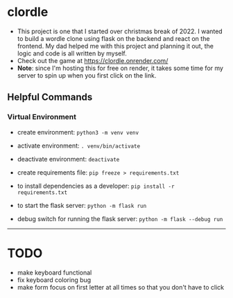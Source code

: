 # clordle

* This project is one that I started over christmas break of 2022. I wanted to build a wordle clone using flask on the backend and react on the frontend. My dad helped me with this project and planning it out, the logic and code is all written by myself.
* Check out the game at https://clordle.onrender.com/
* **Note**: since I'm hosting this for free on render, it takes some time for my server to spin up when you first click on the link.


## Helpful Commands

### Virtual Environment

* create environment: `python3 -m venv venv`

* activate environment: `. venv/bin/activate`

* deactivate environment: `deactivate`

* create requirements file: `pip freeze > requirements.txt`

* to install dependencies as a developer: `pip install -r requirements.txt`

* to start the flask server: `python -m flask run`

* debug switch for running the flask server: `python -m flask --debug run`

---

# TODO
* make keyboard functional
* fix keyboard coloring bug
* make form focus on first letter at all times so that you don't have to click
